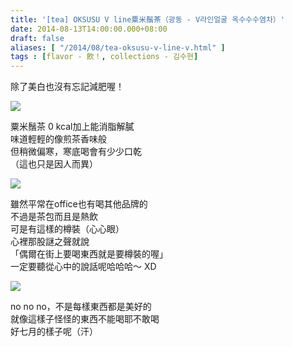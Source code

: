```yaml
---
title: '[tea] OKSUSU V line粟米鬚茶（광동 - V라인얼굴 옥수수수염차）'
date: 2014-08-13T14:00:00.000+08:00
draft: false
aliases: [ "/2014/08/tea-oksusu-v-line-v.html" ]
tags : [flavor - 飲！, collections - 김수현]
---
```


除了美白也沒有忘記減肥喔！  

![](/images/oksusuvline.jpg)

粟米鬚茶 0 kcal加上能消脂解膩  
味道輕輕的像煎茶香味般  
但稍微偏寒，寒底喝會有少少口乾  
（這也只是因人而異）  

![](/images/oksusuvline1.jpg)

雖然平常在office也有喝其他品牌的  
不過是茶包而且是熱飲  
可是有這樣的樽裝（心心眼）  
心裡那股謎之聲就說  
「偶爾在街上要喝東西就是要樽裝的喔」  
一定要聽從心中的說話呢哈哈哈～ XD  

![](/images/oksusuvline2.jpg)

no no no，不是每樣東西都是美好的  
就像這樣子怪怪的東西不能喝耶不敢喝  
好七月的樣子呢（汗）
